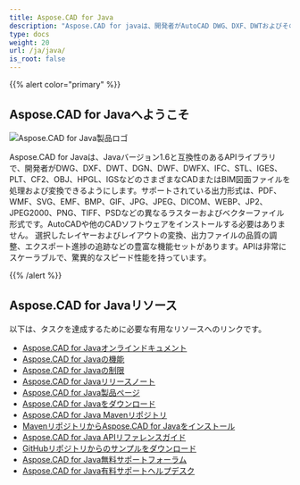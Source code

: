 ```yaml
---
title: Aspose.CAD for Java
description: "Aspose.CAD for javaは、開発者がAutoCAD DWG、DXF、DWTおよびその他のCADおよびBIMファイル形式、例えばDGN、DWF、DWFX、IFC、STL、IGES、PLT、CF2、OBJ、HPGL、IGSを開いて、読み取り、処理することを可能にします。"
type: docs
weight: 20
url: /ja/java/
is_root: false
---
```


{{% alert color="primary" %}}

## **Aspose.CAD for Javaへようこそ**

![Aspose.CAD for Java製品ロゴ](/cad/_assets/home_2.png)

Aspose.CAD for Javaは、Javaバージョン1.6と互換性のあるAPIライブラリで、開発者がDWG、DXF、DWT、DGN、DWF、DWFX、IFC、STL、IGES、PLT、CF2、OBJ、HPGL、IGSなどのさまざまなCADまたはBIM図面ファイルを処理および変換できるようにします。サポートされている出力形式は、PDF、WMF、SVG、EMF、BMP、GIF、JPG、JPEG、DICOM、WEBP、JP2、JPEG2000、PNG、TIFF、PSDなどの異なるラスターおよびベクターファイル形式です。AutoCADや他のCADソフトウェアをインストールする必要はありません。
選択したレイヤーおよびレイアウトの変換、出力ファイルの品質の調整、エクスポート進捗の追跡などの豊富な機能セットがあります。APIは非常にスケーラブルで、驚異的なスピード性能を持っています。

{{% /alert %}}

## **Aspose.CAD for Javaリソース**

以下は、タスクを達成するために必要な有用なリソースへのリンクです。

- [Aspose.CAD for Javaオンラインドキュメント](/ja/cad/java/)
- [Aspose.CAD for Javaの機能](/ja/cad/java/product-overview/#advanced-api-features)
- [Aspose.CAD for Javaの制限](/ja/cad/java/product-overview/#not-yet-supported)
- [Aspose.CAD for Javaリリースノート](https://releases.aspose.com/cad/java/release-notes/)
- [Aspose.CAD for Java製品ページ](https://products.aspose.com/cad/java/)
- [Aspose.CAD for Javaをダウンロード](https://releases.aspose.com/cad/java/)
- [Aspose.CAD for Java Mavenリポジトリ](https://releases.aspose.com/java/repo/com/aspose/aspose-cad/)
- [MavenリポジトリからAspose.CAD for Javaをインストール](/ja/cad/java/installation/)
- [Aspose.CAD for Java APIリファレンスガイド](https://reference.aspose.com/cad/java)
- [GitHubリポジトリからのサンプルをダウンロード](https://github.com/aspose-cad/Aspose.CAD-for-Java)
- [Aspose.CAD for Java無料サポートフォーラム](https://forum.aspose.com/c/cad/19)
- [Aspose.CAD for Java有料サポートヘルプデスク](https://helpdesk.aspose.com/)
